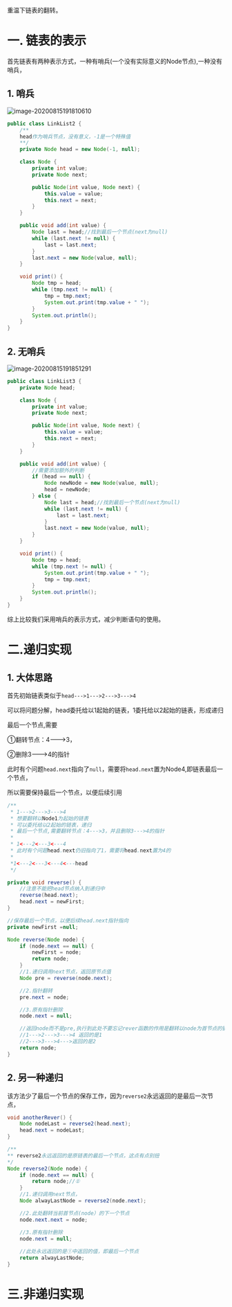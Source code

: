 重温下链表的翻转。

# 一. 链表的表示

首先链表有两种表示方式，一种有哨兵(一个没有实际意义的Node节点),一种没有哨兵，

## 1. 哨兵

![image-20200815191810610](https://i.loli.net/2020/08/15/svkqOe4orcztCDR.png)

```java
public class LinkList2 {
    /**
    head作为哨兵节点，没有意义，-1是一个特殊值
    **/
    private Node head = new Node(-1, null);

    class Node {
        private int value;
        private Node next;

        public Node(int value, Node next) {
            this.value = value;
            this.next = next;
        }
    }

    public void add(int value) {
        Node last = head;//找到最后一个节点(next为null)
        while (last.next != null) {
            last = last.next;
        }
        last.next = new Node(value, null);
    }

    void print() {
        Node tmp = head;
        while (tmp.next != null) {
            tmp = tmp.next;
            System.out.print(tmp.value + " ");
        }
        System.out.println();
    }
}
```

## 2. 无哨兵

![image-20200815191851291](https://i.loli.net/2020/08/15/c3uglIhCnHANzOQ.png)

```java
public class LinkList3 {
    private Node head;

    class Node {
        private int value;
        private Node next;

        public Node(int value, Node next) {
            this.value = value;
            this.next = next;
        }
    }

    public void add(int value) {
        //需要添加额外的判断
        if (head == null) {
            Node newNode = new Node(value, null);
            head = newNode;
        } else {
            Node last = head;//找到最后一个节点(next为null)
            while (last.next != null) {
                last = last.next;
            }
            last.next = new Node(value, null);
        }
    }

    void print() {
        Node tmp = head;
        while (tmp.next != null) {
            System.out.print(tmp.value + " ");
            tmp = tmp.next;
        }
        System.out.println();
    }
}
```

综上比较我们采用哨兵的表示方式，减少判断语句的使用。



# 二.递归实现

## 1. 大体思路

首先初始链表类似于`head--->1--->2--->3--->4`

可以将问题分解，head委托给以1起始的链表，1委托给以2起始的链表，形成递归

最后一个节点,需要

①翻转节点：4--->3，

②删除3--->4的指针



此时有个问题`head.next`指向了`null`，需要将`head.next`置为Node4,即链表最后一个节点，

所以需要保持最后一个节点，以便后续引用

```java
/**
 * 1--->2--->3--->4
 * 想要翻转以Node1为起始的链表
 * 可以委托给以2起始的链表，递归
 * 最后一个节点,需要翻转节点：4--->3，并且删除3--->4的指针
 *
 * 1<---2<---3<---4
 * 此时有个问题head.next仍旧指向了1，需要将head.next置为4的
 *
 *1<---2<---3<---4<---head
 */
```



```java
private void reverse() {
    //注意不能把head节点纳入到递归中
    reverse(head.next);
    head.next = newFirst;
}

//保存最后一个节点，以便后续head.next指针指向
private newFirst =null;

Node reverse(Node node) {
    if (node.next == null) {
        newFirst = node;
        return node;
    }
    //1.递归调用next节点，返回原节点值
    Node pre = reverse(node.next);

    //2.指针翻转
    pre.next = node;

    //3.原有指针删除
    node.next = null;

    //返回node而不是pre,执行到此处不要忘记rever函数的作用是翻转以node为首节点的链表
    //1--->2--->3--->4 返回的是1
    //2--->3--->4--->返回的是2
    return node;
}
```



## 2. 另一种递归

该方法少了最后一个节点的保存工作，因为`reverse2`永远返回的是最后一次节点，

```java
void anotherRever() {
    Node nodeLast = reverse2(head.next);
    head.next = nodeLast;
}

/**
** reverse2永远返回的是原链表的最后一个节点，这点有点别扭
*/
Node reverse2(Node node) {
    if (node.next == null) {
        return node;//①
    }
    //1.递归调用next节点，
    Node alwayLastNode = reverse2(node.next);

    //2.此处翻转当前首节点(node）的下一个节点
    node.next.next = node;

    //3.原有指针删除
    node.next = null;
    
	//此处永远返回的是①中返回的值，即最后一个节点
    return alwayLastNode;
}
```



# 三.非递归实现





